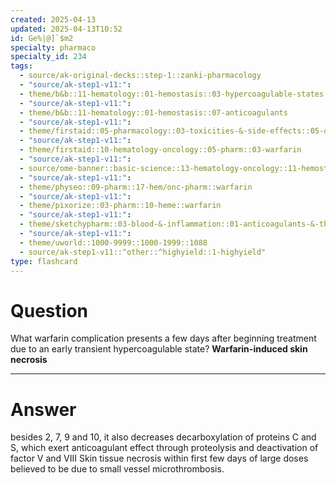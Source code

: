 ```yaml
---
created: 2025-04-13
updated: 2025-04-13T10:52
id: Ge%|@]`$m2
specialty: pharmaco
specialty_id: 234
tags:
  - source/ak-original-decks::step-1::zanki-pharmacology
  - "source/ak-step1-v11:": 
  - theme/b&b::11-hematology::01-hemostasis::03-hypercoagulable-states
  - "source/ak-step1-v11:": 
  - theme/b&b::11-hematology::01-hemostasis::07-anticoagulants
  - "source/ak-step1-v11:": 
  - theme/firstaid::05-pharmacology::03-toxicities-&-side-effects::05-drug-reactions---hematologic
  - "source/ak-step1-v11:": 
  - theme/firstaid::10-hematology-oncology::05-pharm::03-warfarin
  - "source/ak-step1-v11:": 
  - source/ome-banner::basic-science::13-hematology-oncology::11-hemostasis
  - "source/ak-step1-v11:": 
  - theme/physeo::09-pharm::17-hem/onc-pharm::warfarin
  - "source/ak-step1-v11:": 
  - theme/pixorize::03-pharm::10-heme::warfarin
  - "source/ak-step1-v11:": 
  - theme/sketchypharm::03-blood-&-inflammation::01-anticoagulants-&-thrombolytics::02-warfarin
  - "source/ak-step1-v11:": 
  - theme/uworld::1000-9999::1000-1999::1088
  - source/ak-step1-v11::^other::^highyield::1-highyield"
type: flashcard
---
```


# Question
What warfarin complication presents a few days after beginning treatment due to an early transient hypercoagulable state?   **Warfarin-induced skin necrosis**

---

# Answer
besides 2, 7, 9 and 10, it also decreases decarboxylation of proteins C and S, which exert anticoagulant effect through proteolysis and deactivation of factor V and VIII   Skin tissue necrosis within first few days of large doses believed to be due to small vessel microthrombosis.